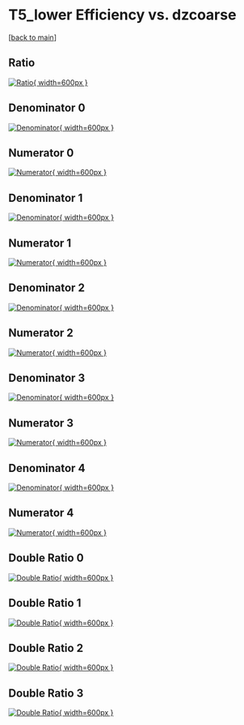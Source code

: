 # T5_lower Efficiency vs. dzcoarse

[[back to main](./)]



## Ratio

[![Ratio](../mtv/var/T5_lower_loweta_0_1_eff_dzcoarse.png){ width=600px }](../mtv/var/T5_lower_loweta_0_1_eff_dzcoarse.pdf)

## Denominator 0

[![Denominator](../mtv/den/T5_lower_loweta_0_1_eff_dzcoarse_den0.png){ width=600px }](../mtv/den/T5_lower_loweta_0_1_eff_dzcoarse_den0.pdf)

## Numerator 0

[![Numerator](../mtv/num/T5_lower_loweta_0_1_eff_dzcoarse_num0.png){ width=600px }](../mtv/num/T5_lower_loweta_0_1_eff_dzcoarse_num0.pdf)

## Denominator 1

[![Denominator](../mtv/den/T5_lower_loweta_0_1_eff_dzcoarse_den1.png){ width=600px }](../mtv/den/T5_lower_loweta_0_1_eff_dzcoarse_den1.pdf)

## Numerator 1

[![Numerator](../mtv/num/T5_lower_loweta_0_1_eff_dzcoarse_num1.png){ width=600px }](../mtv/num/T5_lower_loweta_0_1_eff_dzcoarse_num1.pdf)

## Denominator 2

[![Denominator](../mtv/den/T5_lower_loweta_0_1_eff_dzcoarse_den2.png){ width=600px }](../mtv/den/T5_lower_loweta_0_1_eff_dzcoarse_den2.pdf)

## Numerator 2

[![Numerator](../mtv/num/T5_lower_loweta_0_1_eff_dzcoarse_num2.png){ width=600px }](../mtv/num/T5_lower_loweta_0_1_eff_dzcoarse_num2.pdf)

## Denominator 3

[![Denominator](../mtv/den/T5_lower_loweta_0_1_eff_dzcoarse_den3.png){ width=600px }](../mtv/den/T5_lower_loweta_0_1_eff_dzcoarse_den3.pdf)

## Numerator 3

[![Numerator](../mtv/num/T5_lower_loweta_0_1_eff_dzcoarse_num3.png){ width=600px }](../mtv/num/T5_lower_loweta_0_1_eff_dzcoarse_num3.pdf)

## Denominator 4

[![Denominator](../mtv/den/T5_lower_loweta_0_1_eff_dzcoarse_den4.png){ width=600px }](../mtv/den/T5_lower_loweta_0_1_eff_dzcoarse_den4.pdf)

## Numerator 4

[![Numerator](../mtv/num/T5_lower_loweta_0_1_eff_dzcoarse_num4.png){ width=600px }](../mtv/num/T5_lower_loweta_0_1_eff_dzcoarse_num4.pdf)

## Double Ratio 0

[![Double Ratio](../mtv/ratio/T5_lower_loweta_0_1_eff_dzcoarse_ratio0.png){ width=600px }](../mtv/ratio/T5_lower_loweta_0_1_eff_dzcoarse_ratio0.pdf)

## Double Ratio 1

[![Double Ratio](../mtv/ratio/T5_lower_loweta_0_1_eff_dzcoarse_ratio1.png){ width=600px }](../mtv/ratio/T5_lower_loweta_0_1_eff_dzcoarse_ratio1.pdf)

## Double Ratio 2

[![Double Ratio](../mtv/ratio/T5_lower_loweta_0_1_eff_dzcoarse_ratio2.png){ width=600px }](../mtv/ratio/T5_lower_loweta_0_1_eff_dzcoarse_ratio2.pdf)

## Double Ratio 3

[![Double Ratio](../mtv/ratio/T5_lower_loweta_0_1_eff_dzcoarse_ratio3.png){ width=600px }](../mtv/ratio/T5_lower_loweta_0_1_eff_dzcoarse_ratio3.pdf)

